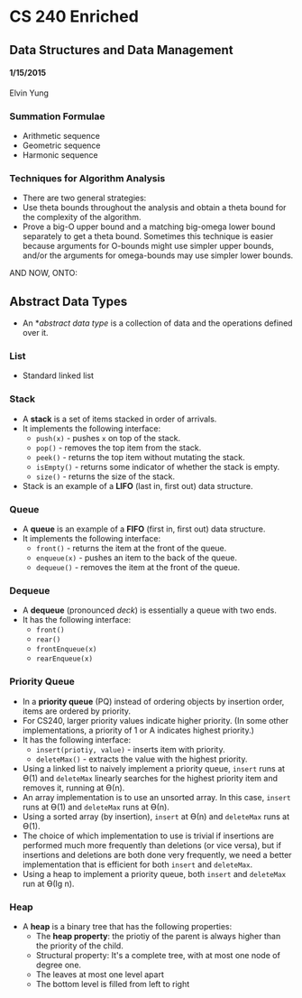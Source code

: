 # CS 240 Enriched
## Data Structures and Data Management
#### 1/15/2015
Elvin Yung

### Summation Formulae
* Arithmetic sequence
* Geometric sequence
* Harmonic sequence

### Techniques for Algorithm Analysis
* There are two general strategies:
* Use theta bounds throughout the analysis and obtain a theta bound for the complexity of the algorithm.
* Prove a big-O upper bound and a matching big-omega lower bound separately to get a theta bound. Sometimes this technique is easier because arguments for O-bounds might use simpler upper bounds, and/or the arguments for omega-bounds may use simpler lower bounds.

AND NOW, ONTO:

## Abstract Data Types
* An **abstract data type* is a collection of data and the operations defined over it.

### List
* Standard linked list

### Stack
* A **stack** is a set of items stacked in order of arrivals.
* It implements the following interface:
    * `push(x)` - pushes `x` on top of the stack.
    * `pop()` - removes the top item from the stack.
    * `peek()` - returns the top item without mutating the stack.
    * `isEmpty()` - returns some indicator of whether the stack is empty.
    * `size()` - returns the size of the stack.
* Stack is an example of a **LIFO** (last in, first out) data structure.

### Queue
* A **queue** is an example of a **FIFO** (first in, first out) data structure.
* It implements the following interface:
    * `front()` - returns the item at the front of the queue.
    * `enqueue(x)` - pushes an item to the back of the queue.
    * `dequeue()` - removes the item at the front of the queue.

### Dequeue
* A **dequeue** (pronounced *deck*) is essentially a queue with two ends.
* It has the following interface:
    * `front()`
    * `rear()`
    * `frontEnqueue(x)`
    * `rearEnqueue(x)`

### Priority Queue
* In a **priority queue** (PQ) instead of ordering objects by insertion order, items are ordered by priority.
* For CS240, larger priority values indicate higher priority. (In some other implementations, a priority of 1 or A indicates highest priority.)
* It has the following interface:
    * `insert(priotiy, value)` - inserts item with priority.
    * `deleteMax()` - extracts the value with the highest priority.
* Using a linked list to naively implement a priority queue, `insert` runs at Ө(1) and `deleteMax` linearly searches for the highest priority item and removes it, running at Ө(n).
* An array implementation is to use an unsorted array. In this case, `insert` runs at Ө(1) and `deleteMax` runs at Ө(n).
* Using a sorted array (by insertion), `insert` at Ө(n) and `deleteMax` runs at Ө(1).
* The choice of which implementation to use is trivial if insertions are performed much more frequently than deletions (or vice versa), but if insertions and deletions are both done very frequently, we need a better implementation that is efficient for both `insert` and `deleteMax`.
* Using a heap to implement a priority queue, both `insert` and `deleteMax` run at Ө(lg n).

### Heap
* A **heap** is a binary tree that has the following properties:
    * The **heap property**: the priotiy of the parent is always higher than the priority of the child.
    * Structural property: It's a complete tree, with at most one node of degree one. 
    * The leaves at most one level apart
    * The bottom level is filled from left to right

